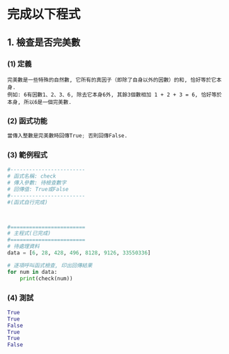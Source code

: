 # 完成以下程式

## 1. 檢查是否完美數

### (1) 定義
```
完美數是一些特殊的自然數, 它所有的真因子（即除了自身以外的因數）的和, 恰好等於它本身. 
例如: 6有因數1、2、3、6, 除去它本身6外, 其餘3個數相加 1 + 2 + 3 = 6, 恰好等於本身, 所以6是一個完美數.
```

### (2) 函式功能
``` python
當傳入整數是完美數時回傳True; 否則回傳False.
```

### (3) 範例程式
``` python
#------------------------
# 函式名稱: check
# 傳入參數: 待檢查數字
# 回傳值: True或False
#------------------------
#(函式自行完成)



#========================
# 主程式(已完成)
#========================
# 待處理資料
data = [6, 28, 428, 496, 8128, 9126, 33550336]

# 逐項呼叫函式檢查, 印出回傳結果
for num in data:
    print(check(num))
```

### (4) 測試
``` python
True
True 
False
True
True
False
```
